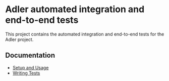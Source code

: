 # Adler automated integration and end-to-end tests

This project contains the automated integration and end-to-end tests for the Adler project.

## Documentation
- [Setup and Usage](docs/setup.md)
- [Writing Tests](docs/writing_tests.md)


